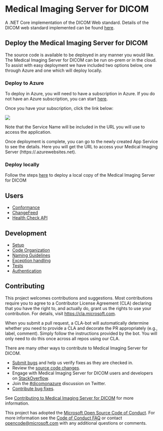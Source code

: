 # Medical Imaging Server for DICOM

A .NET Core implementation of the DICOM Web standard. Details of the DICOM web standard implemented can be found [here](docs/users/Conformance.md).

## Deploy the Medical Imaging Server for DICOM
The source code is available to be deployed in any manner you would like. The Medical Imaging Server for DICOM can be run on-prem or in the cloud. To assist with easy deployment we have included two options below, one through Azure and one which will deploy locally. 

### Deploy to Azure
To deploy in Azure, you will need to have a subscription in Azure. If you do not have an Azure subscription, you can start [here](https://azure.microsoft.com/free).

Once you have your subscription, click the link below:

<a href="https://portal.azure.com/#create/Microsoft.Template/uri/https%3A%2F%2Fdcmcistorage.blob.core.windows.net%2Fcibuild%2Fdefault-azuredeploy.json" target="_blank">
    <img src="https://azuredeploy.net/deploybutton.png"/>
</a>

Note that the Service Name will be included in the URL you will use to access the application. 

Once deployment is complete, you can go to the newly created App Service to see the details. Here you will get the URL to access your Medical Imaging Server (https://<SERVICE NAME>.azurewebsites.net).

### Deploy locally
Follow the steps [here](docs/Development.md) to deploy a local copy of the Medical Imaging Server for DICOM

## Users
- [Conformance](docs/users/Conformance.md)
- [ChangeFeed](docs/users/ChangeFeed.md)
- [Health Check API](docs/users/HealthCheckAPI.md)

## Development
- [Setup](docs/Development.md)
- [Code Organization](docs/CodeOrganization.md)
- [Naming Guidelines](docs/NamingGuidelines.md)
- [Exception handling](docs/ExceptionHandling.md)
- [Tests](docs/Tests.md])
- [Authentication](docs/Authentication.md)

## Contributing
This project welcomes contributions and suggestions.  Most contributions require you to agree to a
Contributor License Agreement (CLA) declaring that you have the right to, and actually do, grant us
the rights to use your contribution. For details, visit https://cla.microsoft.com.

When you submit a pull request, a CLA-bot will automatically determine whether you need to provide
a CLA and decorate the PR appropriately (e.g., label, comment). Simply follow the instructions
provided by the bot. You will only need to do this once across all repos using our CLA.

There are many other ways to contribute to Medical Imaging Server for DICOM.
* [Submit bugs](https://github.com/Microsoft/dicom-server/issues) and help us verify fixes as they are checked in.
* Review the [source code changes](https://github.com/Microsoft/dicom-server/pulls).
* Engage with Medical Imaging Server for DICOM users and developers on [StackOverflow](https://stackoverflow.com/questions/tagged/medical-imaging-server-for-dicom).
* Join the [#dicomonazure](https://twitter.com/hashtag/dicomonazure?f=tweets&vertical=default) discussion on Twitter.
* [Contribute bug fixes](CONTRIBUTING.md).

See [Contributing to Medical Imaging Server for DICOM](CONTRIBUTING.md) for more information.

This project has adopted the [Microsoft Open Source Code of Conduct](https://opensource.microsoft.com/codeofconduct/).
For more information see the [Code of Conduct FAQ](https://opensource.microsoft.com/codeofconduct/faq/) or
contact [opencode@microsoft.com](mailto:opencode@microsoft.com) with any additional questions or comments.

